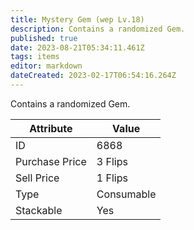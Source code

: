 ```yaml
---
title: Mystery Gem (wep Lv.18)
description: Contains a randomized Gem.
published: true
date: 2023-08-21T05:34:11.461Z
tags: items
editor: markdown
dateCreated: 2023-02-17T06:54:16.264Z
---
```


Contains a randomized Gem.

|Attribute|Value|
|-|-|
|ID|6868|
|Purchase Price|3 Flips|
|Sell Price|1 Flips|
|Type|Consumable|
|Stackable|Yes|

